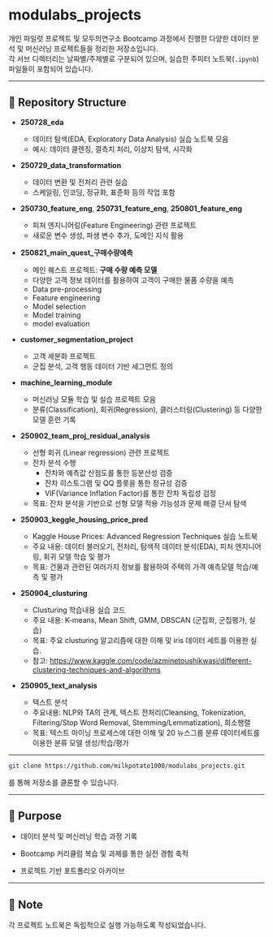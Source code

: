 # modulabs_projects
개인 파일럿 프로젝트 및 모두의연구소 Bootcamp 과정에서 진행한 다양한 데이터 분석 및 머신러닝 프로젝트들을 정리한 저장소입니다.  
각 서브 디렉터리는 날짜별/주제별로 구분되어 있으며, 실습한 주피터 노트북(`.ipynb`) 파일들이 포함되어 있습니다.

---

## 📂 Repository Structure

- **250728_eda**  
  - 데이터 탐색(EDA, Exploratory Data Analysis) 실습 노트북 모음  
  - 예시: 데이터 클렌징, 결측치 처리, 이상치 탐색, 시각화  

- **250729_data_transformation**  
  - 데이터 변환 및 전처리 관련 실습  
  - 스케일링, 인코딩, 정규화, 표준화 등의 작업 포함  

- **250730_feature_eng**, **250731_feature_eng**, **250801_feature_eng**  
  - 피처 엔지니어링(Feature Engineering) 관련 프로젝트  
  - 새로운 변수 생성, 파생 변수 추가, 도메인 지식 활용  

- **250821_main_quest_구매수량예측**  
  - 메인 퀘스트 프로젝트: **구매 수량 예측 모델**  
  - 다양한 고객 정보 데이터를 활용하여 고객이 구매한 물품 수량을 예측
  - Data pre-processing
  - Feature engineering
  - Model selection
  - Model training
  - model evaluation  

- **customer_segmentation_project**  
  - 고객 세분화 프로젝트  
  - 군집 분석, 고객 행동 데이터 기반 세그먼트 정의  

- **machine_learning_module**  
  - 머신러닝 모듈 학습 및 실습 프로젝트 모음  
  - 분류(Classification), 회귀(Regression), 클러스터링(Clustering) 등 다양한 모델 훈련 기록

- **250902_team_proj_residual_analysis**  
  - 선형 회귀 (Linear regression) 관련 프로젝트  
  - 잔차 분석 수행  
    - 잔차와 예측값 산점도를 통한 등분산성 검증  
    - 잔차 히스토그램 및 QQ 플롯을 통한 정규성 검증  
    - VIF(Variance Inflation Factor)를 통한 잔차 독립성 검정  
  - 목표: 잔차 분석을 기반으로 선형 모델 적용 가능성과 문제 해결 단서 탐색

- **250903_keggle_housing_price_pred**
    - Kaggle House Prices: Advanced Regression Techniques 실습 노트북
    - 주요 내용: 데이터 불러오기, 전처리, 탐색적 데이터 분석(EDA), 피처 엔지니어링, 회귀 모델 학습 및 평가
    - 목표: 건물과 관련된 여러가지 정보를 활용하여 주택의 가격 예측모델 학습/예측 및 평가

- **250904_clusturing**
    - Clusturing 학습내용 실습 코드
    - 주요 내용: K-means, Mean Shift, GMM, DBSCAN (군집화, 군집평가, 실습)
    - 목표: 주요 clusturing 알고리즘에 대한 이해 및 iris 데이터 세트를 이용한 실습.
    - 참고: https://www.kaggle.com/code/azminetoushikwasi/different-clustering-techniques-and-algorithms

- **250905_text_analysis**
    - 텍스트 분석
    - 주요내용: NLP와 TA의 관계, 텍스트 전처리(Cleansing, Tokenization, Filtering/Stop Word Removal, Stemming/Lemmatization), 희소행렬
    - 목표: 텍스트 마이닝 프로세스에 대한 이해 및 20 뉴스그룹 분류 데이터세트를 이용한 분류 모델 생성/학습/평가

---

```bash
git clone https://github.com/milkpotato1000/modulabs_projects.git
```
를 통해 저장소를 클론할 수 있습니다.

---

## 🎯 Purpose

- 데이터 분석 및 머신러닝 학습 과정 기록

- Bootcamp 커리큘럼 복습 및 과제를 통한 실전 경험 축적

- 프로젝트 기반 포트폴리오 아카이브

---

## 📌 Note

각 프로젝트 노트북은 독립적으로 실행 가능하도록 작성되었습니다.